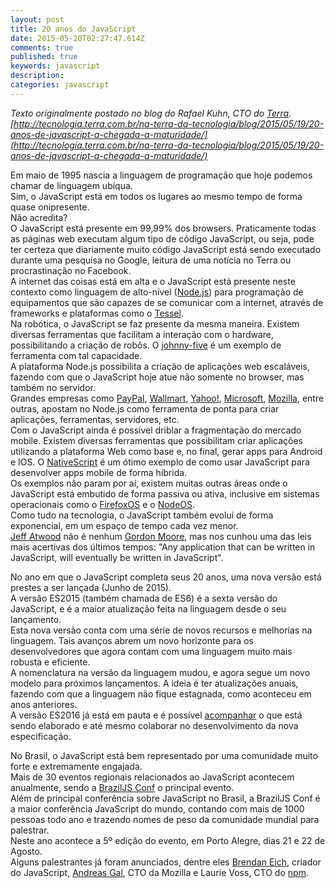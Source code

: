 ```yaml
---
layout: post
title: 20 anos do JavaScript
date: 2015-05-20T02:27:47.614Z
comments: true
published: true
keywords: javascript
description:
categories: javascript
---
```

_Texto originalmente postado no blog do Rafael Kuhn, CTO do [Terra](http://terra.com.br).  
[http://tecnologia.terra.com.br/na-terra-da-tecnologia/blog/2015/05/19/20-anos-de-javascript-a-chegada-a-maturidade/](http://tecnologia.terra.com.br/na-terra-da-tecnologia/blog/2015/05/19/20-anos-de-javascript-a-chegada-a-maturidade/)_  


Em maio de 1995 nascia a linguagem de programação que hoje podemos chamar de linguagem ubíqua.  
Sim, o JavaScript está em todos os lugares ao mesmo tempo de forma quase onipresente.  
Não acredita?  
O JavaScript está presente em 99,99% dos browsers. Praticamente todas as páginas web executam algum tipo de código JavaScript, ou seja, pode ter certeza que diariamente muito código JavaScript está sendo executado durante uma pesquisa no Google, leitura de uma notícia no Terra ou procrastinação no Facebook.  
A internet das coisas está em alta e o JavaScript está presente neste contexto como linguagem de alto-nível ([Node.js](nodejs.org)) para programação de equipamentos que são capazes de se comunicar com a internet, através de frameworks e plataformas como o [Tessel](https://tessel.io/).  
Na robótica, o JavaScript se faz presente da mesma maneira. Existem diversas ferramentas que facilitam a interação com o hardware, possibilitando a criação de robôs. O [johnny-five](https://github.com/rwaldron/johnny-five) é um exemplo de ferramenta com tal capacidade.  
A plataforma Node.js possibilita a criação de aplicações web escaláveis, fazendo com que o JavaScript hoje atue não somente no browser, mas também no servidor.  
Grandes empresas como [PayPal](https://www.paypal-engineering.com/2013/11/22/node-js-at-paypal/), [Wallmart](https://www.joyent.com/developers/videos/node-js-at-walmart-introduction), [Yahoo!](https://developer.yahoo.com/cocktails/mojito/docs/intro/mojito_quicktour.html), [Microsoft](http://blogs.windows.com/buildingapps/2015/05/12/bringing-node-js-to-windows-10-iot-core/), [Mozilla](https://hacks.mozilla.org/category/node-js/), entre outras, apostam no Node.js como ferramenta de ponta para criar aplicações, ferramentas, servidores, etc.  
Com o JavaScript ainda é possível driblar a fragmentação do mercado mobile. Existem diversas ferramentas que possibilitam criar aplicações utilizando a plataforma Web como base e, no final, gerar apps para Android e IOS. O [NativeScript](https://www.nativescript.org/) é um ótimo exemplo de como usar JavaScript para desenvolver apps mobile de forma híbrida.  
Os exemplos não param por aí, existem muitas outras áreas onde o JavaScript está embutido de forma passiva ou ativa, inclusive em sistemas operacionais como o [FirefoxOS](https://www.mozilla.org/en-US/firefox/os/2.0/) e o [NodeOS](https://node-os.com/).  
Como tudo na tecnologia, o JavaScript também evolui de forma exponencial, em um espaço de tempo cada vez menor.  
[Jeff Atwood](http://blog.codinghorror.com/the-principle-of-least-power/) não é nenhum [Gordon Moore](http://pt.wikipedia.org/wiki/Lei_de_Moore), mas nos cunhou uma das leis mais acertivas dos últimos tempos: "Any application that can be written in JavaScript, will eventually be written in JavaScript".  

No ano em que o JavaScript completa seus 20 anos, uma nova versão está prestes a ser lançada (Junho de 2015).  
A versão ES2015 (também chamada de ES6) é a sexta versão do JavaScript, e é a maior atualização feita na linguagem desde o seu lançamento.  
Esta nova versão conta com uma série de novos recursos e melhorias na linguagem. Tais avanços abrem um novo horizonte para os desenvolvedores que agora contam com uma linguagem muito mais robusta e eficiente.  
A nomenclatura na versão da linguagem mudou, e agora segue um novo modelo para próximos lançamentos. A ideia é ter atualizações anuais, fazendo com que a linguagem não fique estagnada, como aconteceu em anos anteriores.  
A versão ES2016 já está em pauta e é possível [acompanhar](https://esdiscuss.org/) o que está sendo elaborado e até mesmo colaborar no desenvolvimento da nova especificação.  

No Brasil, o JavaScript está bem representado por uma comunidade muito forte e extremamente engajada.  
Mais de 30 eventos regionais relacionados ao JavaScript acontecem anualmente, sendo a [BrazilJS Conf](http://braziljs.com.br/) o principal evento.  
Além de principal conferência sobre JavaScript no Brasil, a BrazilJS Conf é a maior conferência JavaScript do mundo, contando com mais de 1000 pessoas todo ano e trazendo nomes de peso da comunidade mundial para palestrar.  
Neste ano acontece a 5º edição do evento, em Porto Alegre, dias 21 e 22 de Agosto.  
Alguns palestrantes já foram anunciados, dentre eles [Brendan Eich](http://en.wikipedia.org/wiki/Brendan_Eich), criador do JavaScript, [Andreas Gal](http://andreasgal.com/), CTO da Mozilla e Laurie Voss, CTO do [npm](https://www.npmjs.com/).  



